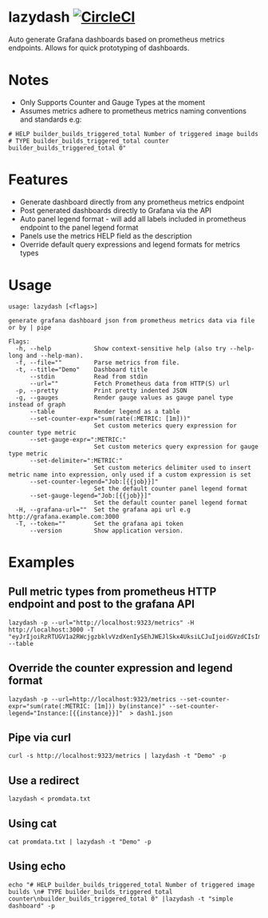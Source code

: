 # lazydash [![CircleCI](https://circleci.com/gh/dbnegative/lazydash/tree/master.svg?style=svg&circle-token=166cef586b42bb07d2e81ffaffaac8bd371970d2)](https://circleci.com/gh/dbnegative/lazydash/tree/master)

Auto generate Grafana dashboards based on prometheus metrics endpoints. Allows for quick prototyping of dashboards. 

# Notes

* Only Supports Counter and Gauge Types at the moment
* Assumes metrics adhere to prometheus metrics naming conventions and standards e.g:
```
# HELP builder_builds_triggered_total Number of triggered image builds
# TYPE builder_builds_triggered_total counter
builder_builds_triggered_total 0"
```

# Features

* Generate dashboard directly from any prometheus metrics endpoint
* Post generated dashboards directly to Grafana via the API
* Auto panel legend format - will add all labels included in prometheus endpoint to the panel legend format
* Panels use the metrics HELP field as the description
* Override default query expressions and legend formats for metrics types 

# Usage

```
usage: lazydash [<flags>]

generate grafana dashboard json from prometheus metrics data via file or by | pipe

Flags:
  -h, --help            Show context-sensitive help (also try --help-long and --help-man).
  -f, --file=""         Parse metrics from file.
  -t, --title="Demo"    Dashboard title
      --stdin           Read from stdin
      --url=""          Fetch Prometheus data from HTTP(S) url
  -p, --pretty          Print pretty indented JSON
  -g, --gauges          Render gauge values as gauge panel type instead of graph
      --table           Render legend as a table
      --set-counter-expr="sum(rate(:METRIC: [1m]))"  
                        Set custom meterics query expression for counter type metric
      --set-gauge-expr=":METRIC:"  
                        Set custom meterics query expression for gauge type metric
      --set-delimiter=":METRIC:"  
                        Set custom meterics delimiter used to insert metric name into expression, only used if a custom expression is set
      --set-counter-legend="Job:[{{job}}]"  
                        Set the default counter panel legend format
      --set-gauge-legend="Job:[{{job}}]"  
                        Set the default counter panel legend format
  -H, --grafana-url=""  Set the grafana api url e.g http://grafana.example.com:3000
  -T, --token=""        Set the grafana api token
      --version         Show application version.
```
# Examples

## Pull metric types from prometheus HTTP endpoint and post to the grafana API
```
lazydash -p --url="http://localhost:9323/metrics" -H http://localhost:3000 -T "eyJrIjoiRzRTUGV1a2RWcjgzbklvVzdXenIySEhJWEJlSkx4UksiLCJuIjoidGVzdCIsImlkIjoxfQ==" --table
```
## Override the counter expression and legend format
```
lazydash -p --url=http://localhost:9323/metrics --set-counter-expr="sum(rate(:METRIC: [1m])) by(instance)" --set-counter-legend="Instance:[{{instance}}]"  > dash1.json
```
## Pipe via curl
```
curl -s http://localhost:9323/metrics | lazydash -t "Demo" -p
```
## Use a redirect
```
lazydash < promdata.txt
```
## Using cat
```
cat promdata.txt | lazydash -t "Demo" -p
```
## Using echo
```
echo "# HELP builder_builds_triggered_total Number of triggered image builds \n# TYPE builder_builds_triggered_total counter\nbuilder_builds_triggered_total 0" |lazydash -t "simple dashboard" -p
```
